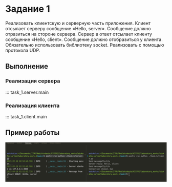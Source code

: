 # Задание 1

Реализовать клиентскую и серверную часть приложения. Клиент
отсылает серверу сообщение «Hello, server». Сообщение должно
отразиться на стороне сервера. Сервер в ответ отсылает клиенту
сообщение «Hello, client». Сообщение должно отобразиться у клиента.
Обязательно использовать библиотеку socket. Реализовать с помощью
протокола UDP.

## Выполнение

### Реализация сервера

::: task_1.server.main

### Реализация клиента

::: task_1.client.main

## Пример работы

![Пример задания 1](assets/task_1_1.png)
